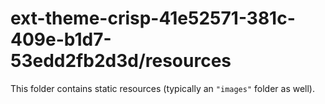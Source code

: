 # ext-theme-crisp-41e52571-381c-409e-b1d7-53edd2fb2d3d/resources

This folder contains static resources (typically an `"images"` folder as well).
